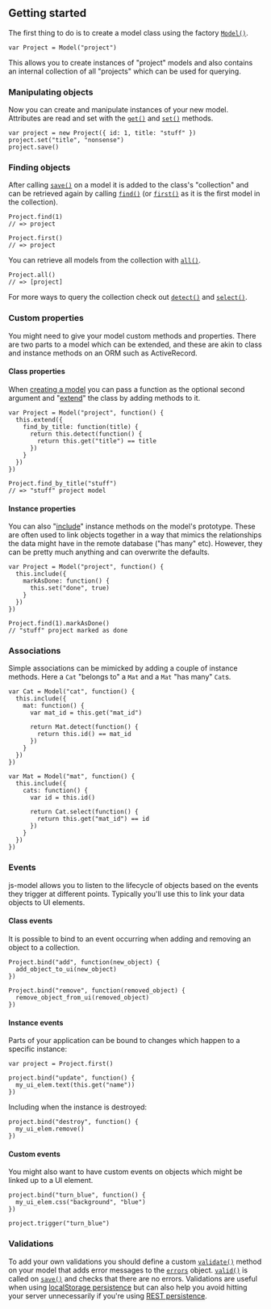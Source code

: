 ## Getting started

The first thing to do is to create a model class using the factory [`Model()`](#model).

    var Project = Model("project")

This allows you to create instances of "project" models and also contains an internal collection of all "projects" which can be used for querying.

### Manipulating objects

Now you can create and manipulate instances of your new model. Attributes are read and set with the [`get()`](#get) and [`set()`](#set) methods.

    var project = new Project({ id: 1, title: "stuff" })
    project.set("title", "nonsense")
    project.save()

### Finding objects

After calling [`save()`](#save) on a model it is added to the class's "collection" and can be retrieved again by calling [`find()`](#find) (or [`first()`](#first) as it is the first model in the collection).

    Project.find(1)
    // => project

    Project.first()
    // => project

You can retrieve all models from the collection with [`all()`](#all).

    Project.all()
    // => [project]

For more ways to query the collection check out [`detect()`](#detect) and [`select()`](#select).

### Custom properties

You might need to give your model custom methods and properties. There are two parts to a model which can be extended, and these are akin to class and instance methods on an ORM such as ActiveRecord.

#### Class properties

When [creating a model](#model) you can pass a function as the optional second argument and "[extend](#extend)" the class by adding methods to it.

    var Project = Model("project", function() {
      this.extend({
        find_by_title: function(title) {
          return this.detect(function() {
            return this.get("title") == title
          })
        }
      })
    })

    Project.find_by_title("stuff")
    // => "stuff" project model

#### Instance properties

You can also "[include](#include)" instance methods on the model's prototype. These are often used to link objects together in a way that mimics the relationships the data might have in the remote database ("has many" etc). However, they can be pretty much anything and can overwrite the defaults.

    var Project = Model("project", function() {
      this.include({
        markAsDone: function() {
          this.set("done", true)
        }
      })
    })

    Project.find(1).markAsDone()
    // "stuff" project marked as done

### Associations

Simple associations can be mimicked by adding a couple of instance methods. Here a `Cat` "belongs to" a `Mat` and a `Mat` "has many" `Cat`s.

    var Cat = Model("cat", function() {
      this.include({
        mat: function() {
          var mat_id = this.get("mat_id")

          return Mat.detect(function() {
            return this.id() == mat_id
          })
        }
      })
    })

    var Mat = Model("mat", function() {
      this.include({
        cats: function() {
          var id = this.id()

          return Cat.select(function() {
            return this.get("mat_id") == id
          })
        }
      })
    })

### Events

js-model allows you to listen to the lifecycle of objects based on the events they trigger at different points. Typically you'll use this to link your data objects to UI elements.

#### Class events

It is possible to bind to an event occurring when adding and removing an object to a collection.

    Project.bind("add", function(new_object) {
      add_object_to_ui(new_object)
    })

    Project.bind("remove", function(removed_object) {
      remove_object_from_ui(removed_object)
    })

#### Instance events

Parts of your application can be bound to changes which happen to a specific instance:

    var project = Project.first()

    project.bind("update", function() {
      my_ui_elem.text(this.get("name"))
    })

Including when the instance is destroyed:

    project.bind("destroy", function() {
      my_ui_elem.remove()
    })

#### Custom events

You might also want to have custom events on objects which might be linked up to a UI element.

    project.bind("turn_blue", function() {
      my_ui_elem.css("background", "blue")
    })

    project.trigger("turn_blue")

### Validations

To add your own validations you should define a custom [`validate()`](#validate) method on your model that adds error messages to the [`errors`](#errors) object. [`valid()`](#valid) is called on [`save()`](#save) and checks that there are no errors. Validations are useful when using [localStorage persistence](#localstorage) but can also help you avoid hitting your server unnecessarily if you're using [REST persistence](#rest).
